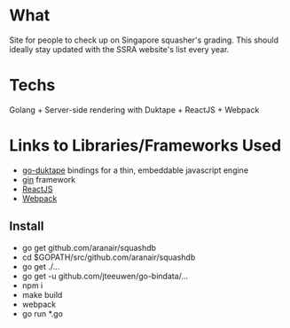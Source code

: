 # What

Site for people to check up on Singapore squasher's grading. This should ideally stay updated with the SSRA website's list every year.

# Techs

Golang + Server-side rendering with Duktape + ReactJS + Webpack 

# Links to Libraries/Frameworks Used

- [go-duktape](https://github.com/olebedev/go-duktape) bindings for a thin, embeddable javascript engine
- [gin](https://github.com/gin-gonic/gin) framework
- [ReactJS](https://github.com/reactjs)
- [Webpack](http://webpack.github.io/)

## Install

- go get github.com/aranair/squashdb
- cd $GOPATH/src/github.com/aranair/squashdb
- go get ./...
- go get -u github.com/jteeuwen/go-bindata/...
- npm i
- make build
- webpack
- go run *.go
